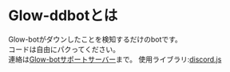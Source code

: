# Glow-ddbotとは
Glow-botがダウンしたことを検知するだけのbotです。  
コードは自由にパクってください。  
連絡は[Glow-botサポートサーバー](https://glow-bot.com/discord)まで。
使用ライブラリ:[discord.js](https://discord.js.org/)

